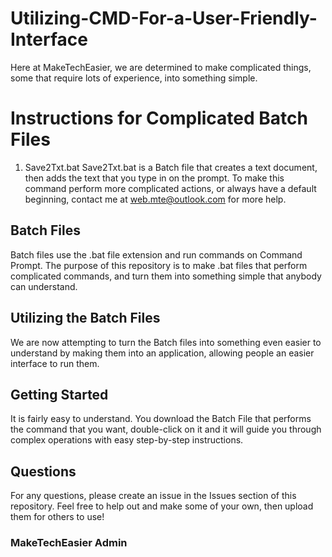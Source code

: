 # Utilizing-CMD-For-a-User-Friendly-Interface
Here at MakeTechEasier, we are determined to make complicated things, some that require lots of experience, into something simple.
# Instructions for Complicated Batch Files
1. Save2Txt.bat
    Save2Txt.bat is a Batch file that creates a text document, then adds the text that you type in on the prompt. To make this command perform more complicated actions, or always have a default beginning, contact me at web.mte@outlook.com for more help.
## Batch Files
Batch files use the .bat file extension and run commands on Command Prompt. The purpose of this repository is to make .bat files
that perform complicated commands, and turn them into something simple that anybody can understand.
## Utilizing the Batch Files
We are now attempting to turn the Batch files into something even easier to understand by making them into an application, allowing people an easier interface to run them.
## Getting Started
It is fairly easy to understand. You download the Batch File that performs the command that you want, double-click on it and it will guide you through complex operations with easy step-by-step instructions.
## Questions
For any questions, please create an issue in the Issues section of this repository. Feel free to help out and make some of your own, then upload them for others to use!
### MakeTechEasier Admin
